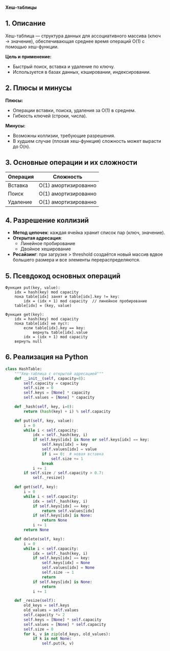 **Хеш-таблицы**

## 1. Описание
Хеш-таблица — структура данных для ассоциативного массива (ключ → значение), обеспечивающая среднее время операций O(1) с помощью хеш-функции.

**Цель и применение:**
- Быстрый поиск, вставка и удаление по ключу.
- Используется в базах данных, кэшировании, индексировании.

## 2. Плюсы и минусы
**Плюсы:**
- Операции вставки, поиска, удаления за O(1) в среднем.
- Гибкость ключей (строки, числа).

**Минусы:**
- Возможны коллизии, требующие разрешения.
- В худшем случае (плохая хеш-функция) сложность может вырасти до O(n).

## 3. Основные операции и их сложности
| Операция     | Сложность       |
|--------------|-----------------|
| Вставка      | O(1) амортизированно |
| Поиск        | O(1) амортизированно |
| Удаление     | O(1) амортизированно |

## 4. Разрешение коллизий
- **Метод цепочек**: каждая ячейка хранит список пар (ключ, значение).
- **Открытая адресация**:
  - Линейное пробирование
  - Двойное хеширование
- **Ресайзинг**: при загрузке > threshold создаётся новый массив вдвое большего размера и все элементы перераспределяются.

## 5. Псевдокод основных операций
```text
Функция put(key, value):
    idx = hash(key) mod capacity
    пока table[idx] занят и table[idx].key != key:
        idx = (idx + 1) mod capacity  // линейное пробирование
    table[idx] = (key, value)

Функция get(key):
    idx = hash(key) mod capacity
    пока table[idx] не пуст:
        если table[idx].key == key:
            вернуть table[idx].value
        idx = (idx + 1) mod capacity
    вернуть null
```

## 6. Реализация на Python
```python
class HashTable:
    """Хеш-таблица с открытой адресацией"""
    def __init__(self, capacity=8):
        self.capacity = capacity
        self.size = 0
        self.keys = [None] * capacity
        self.values = [None] * capacity

    def _hash(self, key, i=0):
        return (hash(key) + i) % self.capacity

    def put(self, key, value):
        i = 0
        while i < self.capacity:
            idx = self._hash(key, i)
            if self.keys[idx] is None or self.keys[idx] == key:
                self.keys[idx] = key
                self.values[idx] = value
                if i == 0:  # новая вставка
                    self.size += 1
                break
            i += 1
        if self.size / self.capacity > 0.7:
            self._resize()

    def get(self, key):
        i = 0
        while i < self.capacity:
            idx = self._hash(key, i)
            if self.keys[idx] == key:
                return self.values[idx]
            if self.keys[idx] is None:
                return None
            i += 1
        return None

    def delete(self, key):
        i = 0
        while i < self.capacity:
            idx = self._hash(key, i)
            if self.keys[idx] == key:
                self.keys[idx] = None
                self.values[idx] = None
                self.size -= 1
                return
            if self.keys[idx] is None:
                return
            i += 1

    def _resize(self):
        old_keys = self.keys
        old_values = self.values
        self.capacity *= 2
        self.keys = [None] * self.capacity
        self.values = [None] * self.capacity
        self.size = 0
        for k, v in zip(old_keys, old_values):
            if k is not None:
                self.put(k, v)
```

